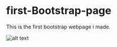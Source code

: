 # first-Bootstrap-page
 This is the first bootstrap webpage i made.

 ![alt text](http://url/to/img.png)

